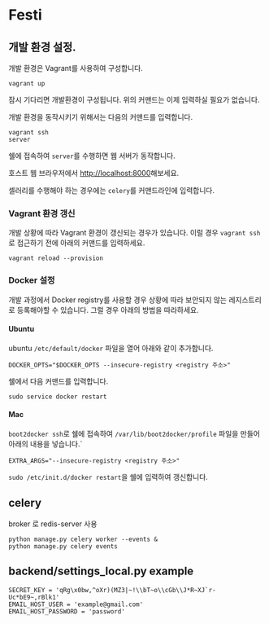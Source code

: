 # Festi

## 개발 환경 설정.

개발 환경은 Vagrant를 사용하여 구성합니다.

````
vagrant up
````

잠시 기다리면 개발환경이 구성됩니다. 위의 커맨드는 이제 입력하실 필요가 없습니다.

개발 환경을 동작시키기 위해서는 다음의 커맨드를 입력합니다.

````
vagrant ssh
server
````

쉘에 접속하여 `server`를 수행하면 웹 서버가 동작합니다.

호스트 웹 브라우저에서 [http://localhost:8000](http://localhost:8000)해보세요.

셀러리를 수행해야 하는 경우에는 `celery`를 커맨드라인에 입력합니다.

### Vagrant 환경 갱신

개발 상황에 따라 Vagrant 환경이 갱신되는 경우가 있습니다. 이럴 경우 `vagrant ssh`로 접근하기 전에 아래의 커맨드를 입력하세요.

````
vagrant reload --provision
````

### Docker 설정

개발 과정에서 Docker registry를 사용할 경우 상황에 따라 보안되지 않는 레지스트리로 등록해야할 수 있습니다. 그럴 경우 아래의 방법을 따라하세요.

#### Ubuntu
ubuntu `/etc/default/docker` 파일을 열어 아래와 같이 추가합니다.

````
DOCKER_OPTS="$DOCKER_OPTS --insecure-registry <registry 주소>"
````

쉘에서 다음 커맨드를 입력합니다.

````
sudo service docker restart
````

#### Mac

`boot2docker ssh`로 쉘에 접속하여 `/var/lib/boot2docker/profile` 파일을 만들어 아래의 내용을 넣습니다.`
````
EXTRA_ARGS="--insecure-registry <registry 주소>"
````

`sudo /etc/init.d/docker restart`을 쉘에 입력하여 갱신합니다.


## celery

broker 로 redis-server 사용

````
python manage.py celery worker --events &
python manage.py celery events
````

## backend/settings_local.py example

```
SECRET_KEY = 'qRg\x0bw,^oXr)(MZ3|~!\\bT~o\\cGb\\J*R~XJ`r-Uc*bE9~,rBlk1'
EMAIL_HOST_USER = 'example@gmail.com'
EMAIL_HOST_PASSWORD = 'password'
````
